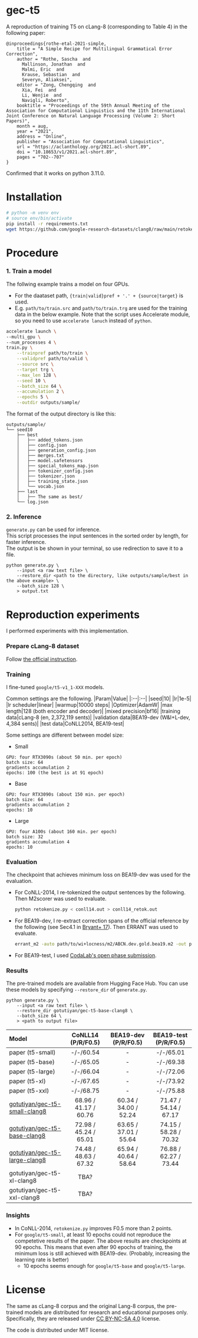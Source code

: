 # gec-t5

A reproduction of training T5 on cLang-8 (corresponding to Table 4) in the following paper:
```
@inproceedings{rothe-etal-2021-simple,
    title = "A Simple Recipe for Multilingual Grammatical Error Correction",
    author = "Rothe, Sascha  and
      Mallinson, Jonathan  and
      Malmi, Eric  and
      Krause, Sebastian  and
      Severyn, Aliaksei",
    editor = "Zong, Chengqing  and
      Xia, Fei  and
      Li, Wenjie  and
      Navigli, Roberto",
    booktitle = "Proceedings of the 59th Annual Meeting of the Association for Computational Linguistics and the 11th International Joint Conference on Natural Language Processing (Volume 2: Short Papers)",
    month = aug,
    year = "2021",
    address = "Online",
    publisher = "Association for Computational Linguistics",
    url = "https://aclanthology.org/2021.acl-short.89",
    doi = "10.18653/v1/2021.acl-short.89",
    pages = "702--707"
}
```

Confirmed that it works on python 3.11.0.

# Installation

```sh
# python -m venv env
# source env/bin/activate
pip install -r requirements.txt
wget https://github.com/google-research-datasets/clang8/raw/main/retokenize.py
```

# Procedure

### 1. Train a model
The follwing example trains a model on four GPUs.  
- For the daataset path, `{train|valid}pref + '.' + {source|target}` is used.
- E.g. `path/to/train.src` and `path/to/train.trg` are used for the training data in the below example.
Note that the script uses Accelerate module, so you need to use `accelerate lanuch` instead of `python`.
```sh
accelerate launch \
--multi_gpu \
--num_processes 4 \
train.py \
    --trainpref path/to/train \
    --validpref path/to/valid \
    --source src \
    --target trg \
    --max_len 128 \
    --seed 10 \
    --batch_size 64 \
    --accumulation 2 \
    --epochs 5 \
    --outdir outputs/sample/
```

The format of the output directory is like this:
```
outputs/sample/
└── seed10
    ├── best
    │   ├── added_tokens.json
    │   ├── config.json
    │   ├── generation_config.json
    │   ├── merges.txt
    │   ├── model.safetensors
    │   ├── special_tokens_map.json
    │   ├── tokenizer_config.json
    │   ├── tokenizer.json
    │   ├── training_state.json
    │   └── vocab.json
    ├── last
    │   ├── The same as best/
    └── log.json
```

### 2. Inference

`generate.py` can be used for inference.  
This script processes the input sentences in the sorted order by length, for faster inference.  
The output is be shown in your terminal, so use redirection to save it to a file.
```
python generate.py \
    --input <a raw text file> \
    --restore_dir <path to the directory, like outputs/sample/best in the above example> \
    --batch_size 128 \
    > output.txt
```

# Reproduction experiments

I performed experiments with this implementation. 

### Prepare cLang-8 dataset
Follow [the official instruction](https://github.com/google-research-datasets/clang8?tab=readme-ov-file#dataset-preparation).

### Training

I fine-tuned `google/t5-v1_1-XXX` models.

Common settings are the following.
|Param|Value|
|:--|:--|
|seed|10|
|lr|1e-5|
|lr scheduler|linear|
|warmup|10000 steps|
|Optimizer|AdamW|
|max length|128 (both encoder and decoder)|
|mixed precision|bf16|
|training data|cLang-8 (en, 2,372,119 sents)|
|validation data|BEA19-dev (W&I+L-dev, 4,384 sents)|
|test data|CoNLL2014, BEA19-test|

Some settings are different between model size:
- Small
```
GPU: four RTX3090s (about 50 min. per epoch)
batch size: 64
gradients accumulation 2
epochs: 100 (the best is at 91 epoch)
```

- Base
```
GPU: four RTX3090s (about 150 min. per epoch)
batch size: 64
gradients accumulation 2
epochs: 10
```

- Large
```
GPU: four A100s (about 160 min. per epoch)
batch size: 32
gradients accumulation 4
epochs: 10
```

### Evaluation
The checkpoint that achieves minimum loss on BEA19-dev was used for the evaluation.
- For CoNLL-2014, I re-tokenized the output sentences by the following. Then M2scorer was used to evaluate.
    ```sh
    python retokenize.py < conll14.out > conll14_retok.out
    ```
- For BEA19-dev, I re-extract correction spans of the official reference by the following (see Sec4.1 in [Bryant+ 17](https://aclanthology.org/P17-1074/)). Then ERRANT was used to evaluate.
    ```sh
    errant_m2 -auto path/to/wi+locness/m2/ABCN.dev.gold.bea19.m2 -out path/to/new.m2
    ```
- For BEA19-test, I used [CodaLab's open phase submission](https://codalab.lisn.upsaclay.fr/competitions/4057).

### Results
The pre-trained models are available from Hugging Face Hub. You can use these models by specifying `--restore_dir` of `generate.py`.

```
python generate.py \
    --input <a raw text file> \
    --restore_dir gotutiyan/gec-t5-base-clang8 \
    --batch_size 64 \
    > <path to output file>
```

|Model|CoNLL14 (P/R/F0.5)|BEA19-dev (P/R/F0.5)|BEA19-test (P/R/F0.5)|
|:--|:-:|:-:|:-:|
|paper (t5-small)|-/-/60.54|-|-/-/65.01|
|paper (t5-base)|-/-/65.05|-|-/-/69.38|
|paper (t5-large)|-/-/66.04|-|-/-/72.06|
|paper (t5-xl)|-/-/67.65|-|-/-/73.92|
|paper (t5-xxl)|-/-/68.75|-|-/-/75.88|
|[gotutiyan/gec-t5-small-clang8](https://huggingface.co/gotutiyan/gec-t5-small-clang8)|68.96 / 41.17 / 60.76|60.34 / 34.00 / 52.24|71.47 / 54.14 / 67.17|
|[gotutiyan/gec-t5-base-clang8](https://huggingface.co/gotutiyan/gec-t5-small-clang8)|72.98 / 45.24 / 65.01|63.65 / 37.01 / 55.64|74.15 / 58.28 / 70.32|
|[gotutiyan/gec-t5-large-clang8](https://huggingface.co/gotutiyan/gec-t5-small-clang8)|74.48 / 48.63 / 67.32|65.94 / 40.64 / 58.64|76.88 / 62.27 / 73.44|
|gotutiyan/gec-t5-xl-clang8|TBA?|||
|gotutiyan/gec-t5-xxl-clang8|TBA?|||

### Insights
- In CoNLL-2014, `retokenize.py` improves F0.5 more than 2 points.
- For `google/t5-small`, at least 10 epochs could not reproduce the competetive results of the paper. The above results are checkpoints at 90 epochs. This means that even after 90 epochs of training, the minimum loss is still achieved with BEA19-dev. (Probably, increasing the learning rate is better)
    - 10 epochs seems enough for `google/t5-base` and `google/t5-large`.

# License

The same as cLang-8 corpus and the original Lang-8 corpus, the pre-trained models are distributed for research and educational purposes only. Specifically, they are released under [CC BY-NC-SA 4.0](https://creativecommons.org/licenses/by-nc-sa/4.0/) license.

The code is distributed under MIT license.